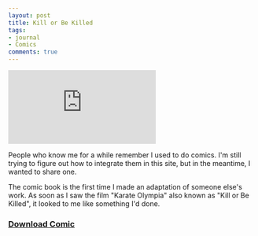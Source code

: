 ```yaml
---
layout: post
title: Kill or Be Killed
tags:
- journal
- Comics
comments: true
---
```

<iframe src="https://www.youtube.com/embed/N2avoTbAcSI?rel=0" frameborder="0" allowfullscreen></iframe>

People who know me for a while remember I used to do comics. I'm still trying to figure out how to integrate them in this site, but in the meantime, I wanted to share one.

The comic book is the first time I made an adaptation of someone else's work. As soon as I saw the film "Karate Olympia" also known as "Kill or Be Killed", it looked to me like something I'd done.

### [Download Comic][1]
[1]: /media/downloads/kill.cbz
